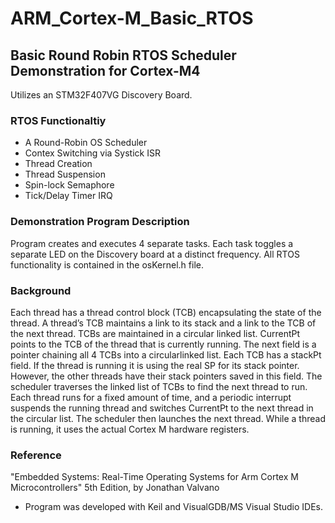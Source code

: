 # ARM_Cortex-M_Basic_RTOS
## Basic Round Robin RTOS Scheduler Demonstration for Cortex-M4

Utilizes an STM32F407VG Discovery Board.

### RTOS Functionaltiy
* A Round-Robin OS Scheduler
* Contex Switching via Systick ISR
* Thread Creation
* Thread Suspension
* Spin-lock Semaphore
* Tick/Delay Timer IRQ 

### Demonstration Program Description

Program creates and executes 4 separate tasks. Each task toggles a separate LED on the Discovery board at a distinct frequency. All RTOS functionality is contained in the osKernel.h file.

### Background

Each thread has a thread control block (TCB) encapsulating the state of the thread. A thread’s TCB maintains a link to its stack and a link to the TCB of the next thread. TCBs are maintained in a circular linked list. CurrentPt points to the TCB of the thread that is currently running. The next field is a pointer chaining all 4 TCBs into a circularlinked list. Each TCB has a stackPt field. If the thread is running it is using the real SP for its stack pointer. However, the other threads have their stack pointers saved in this field. The scheduler traverses the linked list of TCBs to find the next thread to run. Each thread runs for a fixed amount of time, and a periodic interrupt suspends the running thread and switches CurrentPt to the next thread in the circular list. The scheduler then launches the next thread. While a thread is running, it uses the actual Cortex M hardware registers.

### Reference

"Embedded Systems: Real-Time Operating Systems for Arm Cortex M Microcontrollers" 5th Edition, by Jonathan Valvano

* Program was developed with Keil and VisualGDB/MS Visual Studio IDEs.


